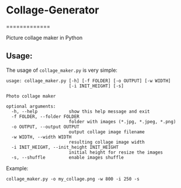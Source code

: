 # Collage-Generator
=============

Picture collage maker in Python

Usage:
------
The usage of `collage_maker.py` is very simple:
```
usage: collage_maker.py [-h] [-f FOLDER] [-o OUTPUT] [-w WIDTH]
                        [-i INIT_HEIGHT] [-s]

Photo collage maker

optional arguments:
  -h, --help            show this help message and exit
  -f FOLDER, --folder FOLDER
                        folder with images (*.jpg, *.jpeg, *.png)
  -o OUTPUT, --output OUTPUT
                        output collage image filename
  -w WIDTH, --width WIDTH
                        resulting collage image width
  -i INIT_HEIGHT, --init_height INIT_HEIGHT
                        initial height for resize the images
  -s, --shuffle         enable images shuffle
```

Example:
```
collage_maker.py -o my_collage.png -w 800 -i 250 -s
```
